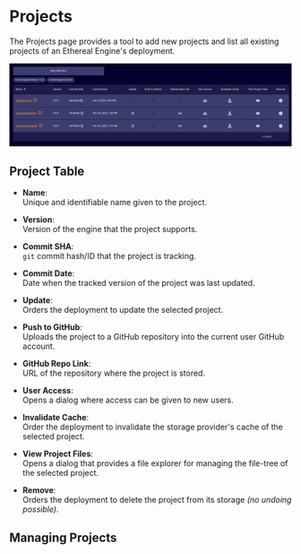# Projects
<!-- TODO: Confirm that the information given in this section is correct. -->
The Projects page provides a tool to add new projects and list all existing projects of an Ethereal Engine's deployment.

![](./images/projects.png)

## Project Table
- **Name**:  
  Unique and identifiable name given to the project.

- **Version**:  
  Version of the engine that the project supports.  <!-- TODO: Is this correct? -->

- **Commit SHA**:  
  `git` commit hash/ID that the project is tracking.

- **Commit Date**:  
  Date when the tracked version of the project was last updated.

- **Update**:  
  Orders the deployment to update the selected project.  <!-- TODO: How does this work? -->

- **Push to GitHub**:  
  Uploads the project to a GitHub repository into the current user GitHub account.  <!-- TODO: Is this correct? -->

- **GitHub Repo Link**:  
  URL of the repository where the project is stored.

- **User Access**:  
  Opens a dialog where access can be given to new users.

- **Invalidate Cache**:  
  Order the deployment to invalidate the storage provider's cache of the selected project.

- **View Project Files**:  
  Opens a dialog that provides a file explorer for managing the file-tree of the selected project.

- **Remove**:  
  Orders the deployment to delete the project from its storage _(no undoing possible)_.

## Managing Projects
